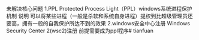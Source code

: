 未解决核心问题
1.PPL Protected Process Light（PPL）windows系统进程保护机制
说明 可以将某些进程（一般是杀软和系统自身进程）提权到比超级管理员还要高，拥有一般的自我保护所达不到的效果
2.windows安全中心注册 Windows Security Center 2(wsc2)注册 前提需要成为ppl程序# tianfuan
